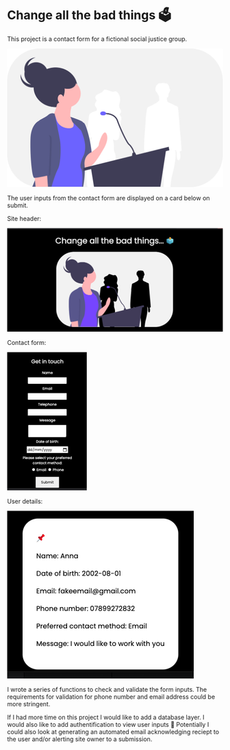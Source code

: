 # Change all the bad things 🗳️

This project is a contact form for a fictional social justice group.

<img
        src="politics.svg"
        alt="an illustration of a woman giving a speech"
      />

The user inputs from the contact form are displayed on a card below on submit.

Site header:

<img
        src="head.png"
        alt=""
      />

Contact form:

<img
        src="form.png"
        alt=""
      />

User details:

<img
        src="card.png"
        alt=""
      />

I wrote a series of functions to check and validate the form inputs.
The requirements for validation for phone number and email address could be more stringent.

If I had more time on this project I would like to add a database layer. I would also like to add authentification to view user inputs 🔑 Potentially I could also look at generating an automated email acknowledging reciept to the user and/or alerting site owner to a submission.
